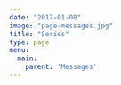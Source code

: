 ```yaml
---
date: "2017-01-08"
image: "page-messages.jpg"
title: "Series"
type: page
menu:
  main:
    parent: 'Messages'
---
```



